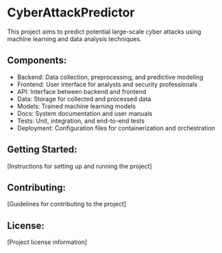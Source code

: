 # CyberAttackPredictor

This project aims to predict potential large-scale cyber attacks using machine learning and data analysis techniques.

## Components:
- Backend: Data collection, preprocessing, and predictive modeling
- Frontend: User interface for analysts and security professionals
- API: Interface between backend and frontend
- Data: Storage for collected and processed data
- Models: Trained machine learning models
- Docs: System documentation and user manuals
- Tests: Unit, integration, and end-to-end tests
- Deployment: Configuration files for containerization and orchestration

## Getting Started:
[Instructions for setting up and running the project]

## Contributing:
[Guidelines for contributing to the project]

## License:
[Project license information]
